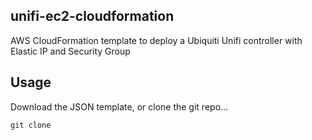 ## unifi-ec2-cloudformation
AWS CloudFormation template to deploy a Ubiquiti Unifi controller with Elastic IP and Security Group

## Usage
Download the JSON template, or clone the git repo...

``` script
git clone 
```
